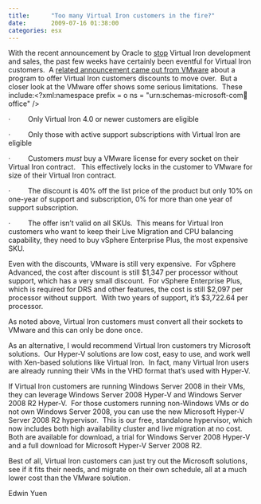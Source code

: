 ```yaml
---
title:      "Too many Virtual Iron customers in the fire?"
date:       2009-07-16 01:38:00
categories: esx
---
```

With the recent announcement by Oracle to [stop](http://www.dabcc.com/article.aspx?id=10900) Virtual Iron development and sales, the past few weeks have certainly been eventful for Virtual Iron customers.  A [related announcement came out from VMware](http://www.virtualization.info/2009/07/oracle-and-vmware-dispute-virtual-iron.html) about a program to offer Virtual Iron customers discounts to move over.  But a closer look at the VMware offer shows some serious limitations.  These include:<?xml:namespace prefix = o ns = "urn:schemas-microsoft-com:office:office" /> 

·         Only Virtual Iron 4.0 or newer customers are eligible

·         Only those with active support subscriptions with Virtual Iron are eligible

·         Customers _must_ buy a VMware license for every socket on their Virtual Iron contract.   This effectively locks in the customer to VMware for size of their Virtual Iron contract.

·         The discount is 40% off the list price of the product but only 10% on one-year of support and subscription, 0% for more than one year of support subscription.

·         The offer isn’t valid on all SKUs.  This means for Virtual Iron customers who want to keep their Live Migration and CPU balancing capability, they need to buy vSphere Enterprise Plus, the most expensive SKU.

Even with the discounts, VMware is still very expensive.  For vSphere Advanced, the cost after discount is still $1,347 per processor without support, which has a very small discount.  For vSphere Enterprise Plus, which is required for DRS and other features, the cost is still $2,097 per processor without support.  With two years of support, it’s $3,722.64 per processor. 

As noted above, Virtual Iron customers must convert all their sockets to VMware and this can only be done once. 

As an alternative, I would recommend Virtual Iron customers try Microsoft solutions.  Our Hyper-V solutions are low cost, easy to use, and work well with Xen-based solutions like Virtual Iron.  In fact, many Virtual Iron users are already running their VMs in the VHD format that’s used with Hyper-V.

If Virtual Iron customers are running Windows Server 2008 in their VMs, they can leverage Windows Server 2008 Hyper-V and Windows Server 2008 R2 Hyper-V.  For those customers running non-Windows VMs or do not own Windows Server 2008, you can use the new Microsoft Hyper-V Server 2008 R2 hypervisor.  This is our free, standalone hypervisor, which now includes both high availability cluster and live migration at no cost.  Both are available for download, a trial for Windows Server 2008 Hyper-V and a full download for Microsoft Hyper-V Server 2008 R2.

Best of all, Virtual Iron customers can just try out the Microsoft solutions, see if it fits their needs, and migrate on their own schedule, all at a much lower cost than the VMware solution.

Edwin Yuen
